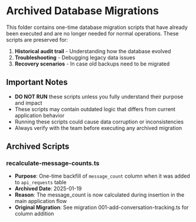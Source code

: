 # Archived Database Migrations

This folder contains one-time database migration scripts that have already been executed and are no longer needed for normal operations. These scripts are preserved for:

1. **Historical audit trail** - Understanding how the database evolved
2. **Troubleshooting** - Debugging legacy data issues
3. **Recovery scenarios** - In case old backups need to be migrated

## Important Notes

- **DO NOT RUN** these scripts unless you fully understand their purpose and impact
- These scripts may contain outdated logic that differs from current application behavior
- Running these scripts could cause data corruption or inconsistencies
- Always verify with the team before executing any archived migration

## Archived Scripts

### recalculate-message-counts.ts

- **Purpose**: One-time backfill of `message_count` column when it was added to `api_requests` table
- **Archived Date**: 2025-01-19
- **Reason**: The message_count is now calculated during insertion in the main application flow
- **Original Migration**: See migration 001-add-conversation-tracking.ts for column addition
